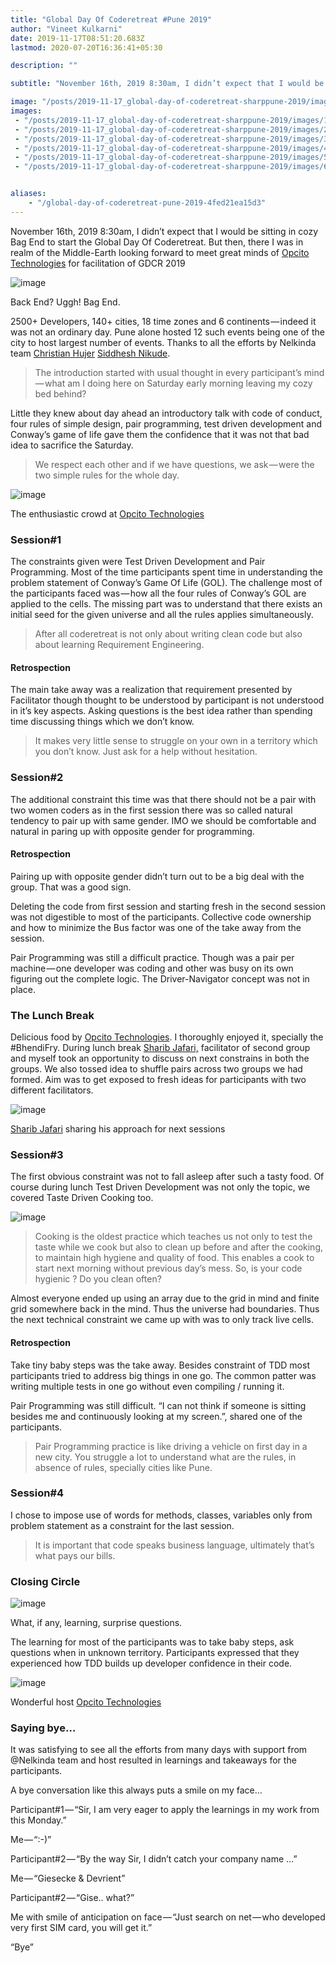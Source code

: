 ```yaml
---
title: "Global Day Of Coderetreat #Pune 2019"
author: "Vineet Kulkarni"
date: 2019-11-17T08:51:20.683Z
lastmod: 2020-07-20T16:36:41+05:30

description: ""

subtitle: "November 16th, 2019 8:30am, I didn’t expect that I would be sitting in cozy Bag End to start the Global Day Of Coderetreat. But then…"

image: "/posts/2019-11-17_global-day-of-coderetreat-sharppune-2019/images/2.png" 
images:
 - "/posts/2019-11-17_global-day-of-coderetreat-sharppune-2019/images/1.png" 
 - "/posts/2019-11-17_global-day-of-coderetreat-sharppune-2019/images/2.png" 
 - "/posts/2019-11-17_global-day-of-coderetreat-sharppune-2019/images/3.jpeg" 
 - "/posts/2019-11-17_global-day-of-coderetreat-sharppune-2019/images/4.jpeg" 
 - "/posts/2019-11-17_global-day-of-coderetreat-sharppune-2019/images/5.jpeg" 
 - "/posts/2019-11-17_global-day-of-coderetreat-sharppune-2019/images/6.jpeg" 


aliases:
    - "/global-day-of-coderetreat-pune-2019-4fed21ea15d3"
---
```


November 16th, 2019 8:30am, I didn’t expect that I would be sitting in cozy Bag End to start the Global Day Of Coderetreat. But then, there I was in realm of the Middle-Earth looking forward to meet great minds of [Opcito Technologies](https://medium.com/u/3bff8b2b712a) for facilitation of GDCR 2019




![image](/posts/2019-11-17_global-day-of-coderetreat-sharppune-2019/images/1.png)

Back End? Uggh! Bag End.



2500+ Developers, 140+ cities, 18 time zones and 6 continents — indeed it was not an ordinary day. Pune alone hosted 12 such events being one of the city to host largest number of events. Thanks to all the efforts by Nelkinda team [Christian Hujer](https://medium.com/u/a8b19dfe0303) [Siddhesh Nikude](https://medium.com/u/84f2e7432059).
> The introduction started with usual thought in every participant’s mind — what am I doing here on Saturday early morning leaving my cozy bed behind?

Little they knew about day ahead an introductory talk with code of conduct, four rules of simple design, pair programming, test driven development and Conway’s game of life gave them the confidence that it was not that bad idea to sacrifice the Saturday.
> We respect each other and if we have questions, we ask — were the two simple rules for the whole day.



![image](/posts/2019-11-17_global-day-of-coderetreat-sharppune-2019/images/2.png)

The enthusiastic crowd at [Opcito Technologies](https://medium.com/u/3bff8b2b712a)



### Session#1

The constraints given were Test Driven Development and Pair Programming. Most of the time participants spent time in understanding the problem statement of Conway’s Game Of Life (GOL). The challenge most of the participants faced was — how all the four rules of Conway’s GOL are applied to the cells. The missing part was to understand that there exists an initial seed for the given universe and all the rules applies simultaneously.
> After all coderetreat is not only about writing clean code but also about learning Requirement Engineering.

#### Retrospection

The main take away was a realization that requirement presented by Facilitator though thought to be understood by participant is not understood in it’s key aspects. Asking questions is the best idea rather than spending time discussing things which we don’t know.
> It makes very little sense to struggle on your own in a territory which you don’t know. Just ask for a help without hesitation.

### Session#2

The additional constraint this time was that there should not be a pair with two women coders as in the first session there was so called natural tendency to pair up with same gender. IMO we should be comfortable and natural in paring up with opposite gender for programming.

#### Retrospection

Pairing up with opposite gender didn’t turn out to be a big deal with the group. That was a good sign.

Deleting the code from first session and starting fresh in the second session was not digestible to most of the participants. Collective code ownership and how to minimize the Bus factor was one of the take away from the session.

Pair Programming was still a difficult practice. Though was a pair per machine — one developer was coding and other was busy on its own figuring out the complete logic. The Driver-Navigator concept was not in place.

### The Lunch Break

Delicious food by [Opcito Technologies](https://medium.com/u/3bff8b2b712a). I thoroughly enjoyed it, specially the #BhendiFry. During lunch break [Sharib Jafari,](https://medium.com/u/47703c4da826) facilitator of second group and myself took an opportunity to discuss on next constrains in both the groups. We also tossed idea to shuffle pairs across two groups we had formed. Aim was to get exposed to fresh ideas for participants with two different facilitators.




![image](/posts/2019-11-17_global-day-of-coderetreat-sharppune-2019/images/3.jpeg)

[Sharib Jafari](https://medium.com/u/3c3d185a6a8b) sharing his approach for next sessions



### Session#3

The first obvious constraint was not to fall asleep after such a tasty food. Of course during lunch Test Driven Development was not only the topic, we covered Taste Driven Cooking too.




![image](/posts/2019-11-17_global-day-of-coderetreat-sharppune-2019/images/4.jpeg)

> Cooking is the oldest practice which teaches us not only to test the taste while we cook but also to clean up before and after the cooking, to maintain high hygiene and quality of food. This enables a cook to start next morning without previous day’s mess. So, is your code hygienic ? Do you clean often?

Almost everyone ended up using an array due to the grid in mind and finite grid somewhere back in the mind. Thus the universe had boundaries. Thus the next technical constraint we came up with was to only track live cells.

#### Retrospection

Take tiny baby steps was the take away. Besides constraint of TDD most participants tried to address big things in one go. The common patter was writing multiple tests in one go without even compiling / running it.

Pair Programming was still difficult. “I can not think if someone is sitting besides me and continuously looking at my screen.”, shared one of the participants.
> Pair Programming practice is like driving a vehicle on first day in a new city. You struggle a lot to understand what are the rules, in absence of rules, specially cities like Pune.

### Session#4

I chose to impose use of words for methods, classes, variables only from problem statement as a constraint for the last session.
> It is important that code speaks business language, ultimately that’s what pays our bills.

### Closing Circle




![image](/posts/2019-11-17_global-day-of-coderetreat-sharppune-2019/images/5.jpeg)

What, if any, learning, surprise questions.



The learning for most of the participants was to take baby steps, ask questions when in unknown territory. Participants expressed that they experienced how TDD builds up developer confidence in their code.




![image](/posts/2019-11-17_global-day-of-coderetreat-sharppune-2019/images/6.jpeg)

Wonderful host [Opcito Technologies](https://medium.com/u/3bff8b2b712a)



### Saying bye…

It was satisfying to see all the efforts from many days with support from @Nelkinda team and host resulted in learnings and takeaways for the participants.

A bye conversation like this always puts a smile on my face…

Participant#1 — “Sir, I am very eager to apply the learnings in my work from this Monday.”

Me — “:-)”

Participant#2 — “By the way Sir, I didn’t catch your company name …”

Me — “Giesecke &amp; Devrient”

Participant#2 — “Gise.. what?”

Me with smile of anticipation on face — “Just search on net — who developed very first SIM card, you will get it.”

“Bye”
